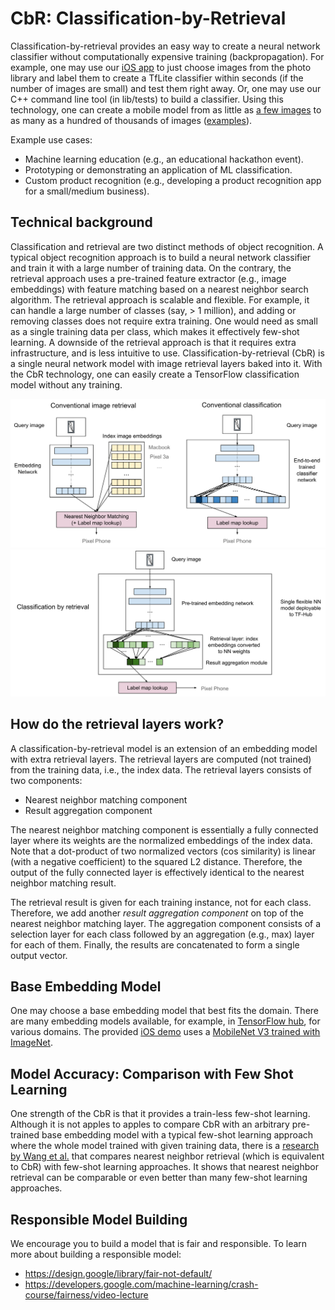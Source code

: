 # CbR: Classification-by-Retrieval

Classification-by-retrieval provides an easy way to create a neural network
classifier without computationally expensive training (backpropagation).
For example, one may use our [iOS app](ios/README.md) to just choose images
from the photo library and label them to create a TfLite classifier within
seconds (if the number of images are small) and test them right away.
Or, one may use our C++ command line tool (in lib/tests) to build a classifier.
Using this technology, one can create a mobile model from as little as
[a few images](#model-accuracy-comparison-with-few-shot-learning) to as many as
a hundred of thousands of images
([examples](https://tfhub.dev/google/collections/landmarks/1)).

Example use cases:

*  Machine learning education (e.g., an educational hackathon event).
*  Prototyping or demonstrating an application of ML classification.
*  Custom product recognition (e.g., developing a product recognition app for a
   small/medium business).


## Technical background

Classification and retrieval are two distinct methods of object recognition.
A typical object recognition approach is to build a neural network classifier
and train it with a large number of training data.
On the contrary, the retrieval approach uses a pre-trained feature extractor
(e.g., image embeddings) with feature matching based on a nearest neighbor
search algorithm.
The retrieval approach is scalable and flexible.
For example, it can handle a large number of classes (say, > 1 million), and
adding or removing classes does not require extra training.
One would need as small as a single training data per class, which makes it
effectively few-shot learning.
A downside of the retrieval approach is that it requires extra infrastructure,
and is less intuitive to use.
Classification-by-retrieval (CbR) is a single neural network model with image
retrieval layers baked into it.
With the CbR technology, one can easily create a TensorFlow classification model
without any training.

![Conventional Approaches](docs/images/conventional-approaches.svg)
![Classification-by-Retrieval](docs/images/classification-by-retrieval.svg)

## How do the retrieval layers work?

A classification-by-retrieval model is an extension of an embedding model with
extra retrieval layers.
The retrieval layers are computed (not trained) from the training data, i.e.,
the index data.
The retrieval layers consists of two components:

*  Nearest neighbor matching component
*  Result aggregation component

The nearest neighbor matching component is essentially a fully connected layer
where its weights are the normalized embeddings of the index data.
Note that a dot-product of two normalized vectors (cos similarity) is linear
(with a negative coefficient) to the squared L2 distance.
Therefore, the output of the fully connected layer is effectively identical to
the nearest neighbor matching result.

The retrieval result is given for each training instance, not for each class.
Therefore, we add another *result aggregation component* on top of the nearest
neighbor matching layer.
The aggregation component consists of a selection layer for each class followed
by an aggregation (e.g., max) layer for each of them.
Finally, the results are concatenated to form a single output vector.

## Base Embedding Model

One may choose a base embedding model that best fits the domain.
There are many embedding models available, for example, in
[TensorFlow hub](http://tfhub.dev), for various domains.
The provided [iOS demo](ios/README.md) uses a
[MobileNet V3 trained with ImageNet](https://tfhub.dev/google/lite-model/imagenet/mobilenet_v3_small_100_224/feature_vector/5/default/1).

## Model Accuracy: Comparison with Few Shot Learning

One strength of the CbR is that it provides a train-less few-shot learning.
Although it is not apples to apples to compare CbR with an arbitrary pre-trained
base embedding model with a typical few-shot learning approach where the whole
model trained with given training data, there is a
[research by Wang et al.](https://arxiv.org/pdf/1911.04623.pdf) that compares
nearest neighbor retrieval (which is equivalent to CbR) with few-shot learning
approaches. It shows that nearest neighbor retrieval can be comparable or even
better than many few-shot learning approaches.

## Responsible Model Building

We encourage you to build a model that is fair and responsible. To learn more
about building a responsible model:

*   https://design.google/library/fair-not-default/
*   https://developers.google.com/machine-learning/crash-course/fairness/video-lecture
